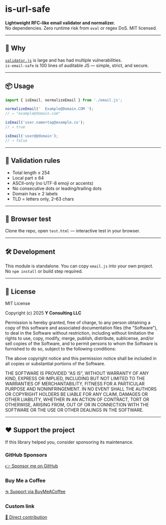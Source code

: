 # is-url-safe

**Lightweight RFC-like email validator and normalizer.**  
No dependencies. Zero runtime risk from `eval` or regex DoS. MIT licensed.

---

## 🚀 Why
[`validator.js`](https://www.npmjs.com/package/validator) is large and has had multiple vulnerabilities.  
`is-email-safe` is 100 lines of auditable JS — simple, strict, and secure.

---

## 📦 Usage
```js
import { isEmail, normalizeEmail } from './email.js';

normalizeEmail('  Example@Domain.COM ');
// → "example@domain.com"

isEmail('user.name+tag@example.co');
// → true

isEmail('user@@domain');
// → false
```

---

## 🧩 Validation rules
- Total length ≤ 254  
- Local part ≤ 64  
- ASCII-only (no UTF-8 emoji or accents)  
- No consecutive dots or leading/trailing dots  
- Domain has ≥ 2 labels  
- TLD = letters only, 2–63 chars  

---

## 🧪 Browser test
Clone the repo, open `test.html` — interactive test in your browser.

---

## 🛠 Development
This module is standalone. You can copy `email.js` into your own project.  
No `npm install` or build step required.

---

## 🪪 License
MIT License  

Copyright (c) 2025 **Y Consulting LLC**

Permission is hereby granted, free of charge, to any person obtaining a copy
of this software and associated documentation files (the "Software"), to deal
in the Software without restriction, including without limitation the rights
to use, copy, modify, merge, publish, distribute, sublicense, and/or sell
copies of the Software, and to permit persons to whom the Software is
furnished to do so, subject to the following conditions:

The above copyright notice and this permission notice shall be included in
all copies or substantial portions of the Software.

THE SOFTWARE IS PROVIDED "AS IS", WITHOUT WARRANTY OF ANY KIND, EXPRESS OR
IMPLIED, INCLUDING BUT NOT LIMITED TO THE WARRANTIES OF MERCHANTABILITY,
FITNESS FOR A PARTICULAR PURPOSE AND NONINFRINGEMENT. IN NO EVENT SHALL THE
AUTHORS OR COPYRIGHT HOLDERS BE LIABLE FOR ANY CLAIM, DAMAGES OR OTHER
LIABILITY, WHETHER IN AN ACTION OF CONTRACT, TORT OR OTHERWISE, ARISING FROM,
OUT OF OR IN CONNECTION WITH THE SOFTWARE OR THE USE OR OTHER DEALINGS IN
THE SOFTWARE.

---

## ❤️ Support the project

If this library helped you, consider sponsoring its maintenance.

### GitHub Sponsors
[👉 Sponsor me on GitHub](https://github.com/sponsors/yvancg)

### Buy Me a Coffee
[☕ Support via BuyMeACoffee](https://buymeacoffee.com/yconsulting)

### Custom link
[💸 Direct contribution](https://wise.com/pay/me/yvanc7)
